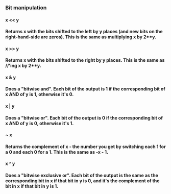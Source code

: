 ### Bit manipulation
#### x << y
#### Returns x with the bits shifted to the left by y places (and new bits on the right-hand-side are zeros). This is the same as multiplying x by 2**y.
#### x >> y
#### Returns x with the bits shifted to the right by y places. This is the same as //'ing x by 2**y.
#### x & y
#### Does a "bitwise and". Each bit of the output is 1 if the corresponding bit of x AND of y is 1, otherwise it's 0.
#### x | y
#### Does a "bitwise or". Each bit of the output is 0 if the corresponding bit of x AND of y is 0, otherwise it's 1.
#### ~ x
#### Returns the complement of x - the number you get by switching each 1 for a 0 and each 0 for a 1. This is the same as -x - 1.
#### x ^ y
#### Does a "bitwise exclusive or". Each bit of the output is the same as the corresponding bit in x if that bit in y is 0, and it's the complement of the bit in x if that bit in y is 1.
